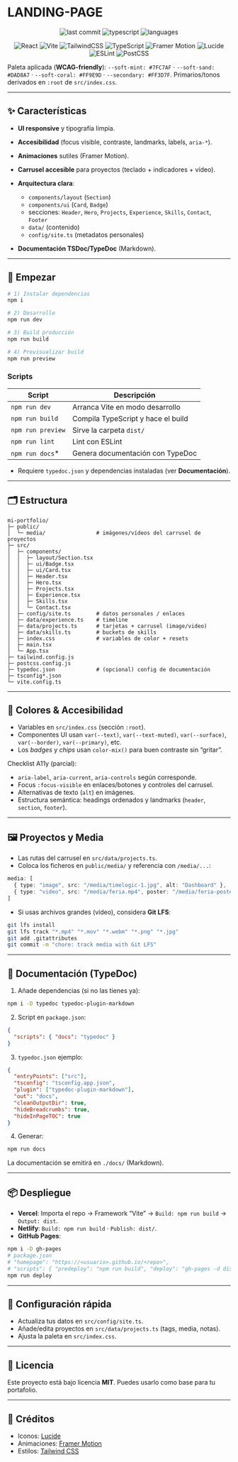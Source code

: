 # LANDING-PAGE

<p align="center">
  <!-- status / meta badges -->
  <img alt="last commit" src="https://img.shields.io/badge/last%20commit-today-2ea44f?style=for-the-badge" />
  <img alt="typescript" src="https://img.shields.io/badge/typescript-95%25-blue?style=for-the-badge" />
  <img alt="languages" src="https://img.shields.io/badge/languages-4-999?style=for-the-badge" />
</p>

<p align="center">
  <!-- tech badges (stack moved up here) -->
  <img alt="React" src="https://img.shields.io/badge/React-18/19-61dafb?logo=react&logoColor=000&style=for-the-badge" />
  <img alt="Vite" src="https://img.shields.io/badge/Vite-7-646cff?logo=vite&logoColor=fff&style=for-the-badge" />
  <img alt="TailwindCSS" src="https://img.shields.io/badge/Tailwind%20CSS-v4-06b6d4?logo=tailwindcss&logoColor=fff&style=for-the-badge" />
  <img alt="TypeScript" src="https://img.shields.io/badge/TypeScript-5-3178c6?logo=typescript&logoColor=fff&style=for-the-badge" />
  <img alt="Framer Motion" src="https://img.shields.io/badge/Framer%20Motion-12-0055ff?logo=framer&logoColor=fff&style=for-the-badge" />
  <img alt="Lucide" src="https://img.shields.io/badge/Lucide%20Icons-%20-18181b?logo=lucid&style=for-the-badge" />
  <img alt="ESLint" src="https://img.shields.io/badge/ESLint-9-4b32c3?logo=eslint&logoColor=fff&style=for-the-badge" />
  <img alt="PostCSS" src="https://img.shields.io/badge/PostCSS-8-dd3a0a?logo=postcss&logoColor=fff&style=for-the-badge" />
</p>

Paleta aplicada (**WCAG-friendly**):
`--soft-mint: #7FC7AF` · `--soft-sand: #DAD8A7` · `--soft-coral: #FF9E9D` · `--secondary: #FF3D7F`.
Primarios/tonos derivados en `:root` de `src/index.css`.

---

## ✨ Características

* **UI responsive** y tipografía limpia.
* **Accesibilidad** (focus visible, contraste, landmarks, labels, `aria-*`).
* **Animaciones** sutiles (Framer Motion).
* **Carrusel accesible** para proyectos (teclado + indicadores + vídeo).
* **Arquitectura clara**:

  * `components/layout` (`Section`)
  * `components/ui` (`Card`, `Badge`)
  * secciones: `Header`, `Hero`, `Projects`, `Experience`, `Skills`, `Contact`, `Footer`
  * `data/` (contenido)
  * `config/site.ts` (metadatos personales)
* **Documentación TSDoc/TypeDoc** (Markdown).

---

## 🚀 Empezar

```bash
# 1) Instalar dependencias
npm i

# 2) Desarrollo
npm run dev

# 3) Build producción
npm run build

# 4) Previsualizar build
npm run preview
```

### Scripts

| Script            | Descripción                        |
| ----------------- | ---------------------------------- |
| `npm run dev`     | Arranca Vite en modo desarrollo    |
| `npm run build`   | Compila TypeScript y hace el build |
| `npm run preview` | Sirve la carpeta `dist/`           |
| `npm run lint`    | Lint con ESLint                    |
| `npm run docs`*   | Genera documentación con TypeDoc   |

* Requiere `typedoc.json` y dependencias instaladas (ver **Documentación**).

---

## 🗂️ Estructura

```
mi-portfolio/
├─ public/
│  └─ media/                # imágenes/vídeos del carrusel de proyectos
├─ src/
│  ├─ components/
│  │  ├─ layout/Section.tsx
│  │  ├─ ui/Badge.tsx
│  │  ├─ ui/Card.tsx
│  │  ├─ Header.tsx
│  │  ├─ Hero.tsx
│  │  ├─ Projects.tsx
│  │  ├─ Experience.tsx
│  │  ├─ Skills.tsx
│  │  └─ Contact.tsx
│  ├─ config/site.ts        # datos personales / enlaces
│  ├─ data/experience.ts    # timeline
│  ├─ data/projects.ts      # tarjetas + carrusel (image/video)
│  ├─ data/skills.ts        # buckets de skills
│  ├─ index.css             # variables de color + resets
│  ├─ main.tsx
│  └─ App.tsx
├─ tailwind.config.js
├─ postcss.config.js
├─ typedoc.json             # (opcional) config de documentación
├─ tsconfig*.json
└─ vite.config.ts
```

---

## 🎨 Colores & Accesibilidad

* Variables en `src/index.css` (sección `:root`).
* Componentes UI usan `var(--text)`, `var(--text-muted)`, `var(--surface)`, `var(--border)`, `var(--primary)`, etc.
* Los *badges* y *chips* usan `color-mix()` para buen contraste sin “gritar”.

Checklist A11y (parcial):

* `aria-label`, `aria-current`, `aria-controls` según corresponde.
* Focus `:focus-visible` en enlaces/botones y controles del carrusel.
* Alternativas de texto (`alt`) en imágenes.
* Estructura semántica: headings ordenados y landmarks (`header`, `section`, `footer`).

---

## 🖼️ Proyectos y Media

* Las rutas del carrusel en `src/data/projects.ts`.
* Coloca los ficheros en `public/media/` y referencia con `/media/...`:

```ts
media: [
  { type: "image", src: "/media/timelogic-1.jpg", alt: "Dashboard" },
  { type: "video", src: "/media/feria.mp4", poster: "/media/feria-poster.png" }
]
```

* Si usas archivos grandes (vídeo), considera **Git LFS**:

```bash
git lfs install
git lfs track "*.mp4" "*.mov" "*.webm" "*.png" "*.jpg"
git add .gitattributes
git commit -m "chore: track media with Git LFS"
```

---

## 🧾 Documentación (TypeDoc)

1. Añade dependencias (si no las tienes ya):

```bash
npm i -D typedoc typedoc-plugin-markdown
```

2. Script en `package.json`:

```json
{
  "scripts": { "docs": "typedoc" }
}
```

3. `typedoc.json` ejemplo:

```json
{
  "entryPoints": ["src"],
  "tsconfig": "tsconfig.app.json",
  "plugin": ["typedoc-plugin-markdown"],
  "out": "docs",
  "cleanOutputDir": true,
  "hideBreadcrumbs": true,
  "hideInPageTOC": true
}
```

4. Generar:

```bash
npm run docs
```

La documentación se emitirá en `./docs/` (Markdown).

---

## 📦 Despliegue

* **Vercel**: Importa el repo → Framework “Vite” → `Build: npm run build` → `Output: dist`.
* **Netlify**: `Build: npm run build` · `Publish: dist/`.
* **GitHub Pages**:

```bash
npm i -D gh-pages
# package.json
# "homepage": "https://<usuario>.github.io/<repo>",
# "scripts": { "predeploy": "npm run build", "deploy": "gh-pages -d dist" }
npm run deploy
```

---

## 🔧 Configuración rápida

* Actualiza tus datos en `src/config/site.ts`.
* Añade/edita proyectos en `src/data/projects.ts` (tags, media, notas).
* Ajusta la paleta en `src/index.css`.

---

## 📝 Licencia

Este proyecto está bajo licencia **MIT**. Puedes usarlo como base para tu portafolio.

---

## 🙌 Créditos

* Iconos: [Lucide](https://lucide.dev/)
* Animaciones: [Framer Motion](https://www.framer.com/motion/)
* Estilos: [Tailwind CSS](https://tailwindcss.com/)
